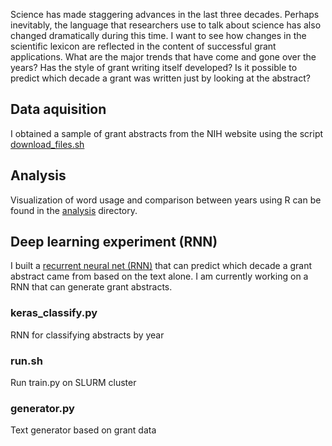 Science has made staggering advances in the last three decades. Perhaps inevitably, the language that researchers use to talk about science has also changed dramatically during this time. I want to see how changes in the scientific lexicon are reflected in the content of successful grant applications. What are the major trends that have come and gone over the years? Has the style of grant writing itself developed? Is it possible to predict which decade a grant was written just by looking at the abstract? 


## Data aquisition

I obtained a sample of grant abstracts from the NIH website using the script
[download_files.sh](RNN/download_files.sh)

## Analysis

Visualization of word usage and comparison between years using R can be found in the [analysis](analysis) directory.

## Deep learning experiment (RNN)

I built a [recurrent neural net (RNN)](RNN) that can predict which decade a grant abstract came from based on the text alone. I am currently working on a RNN that can generate grant abstracts.

### keras_classify.py
RNN for classifying abstracts by year

### run.sh
Run train.py on SLURM cluster

### generator.py
Text generator based on grant data
